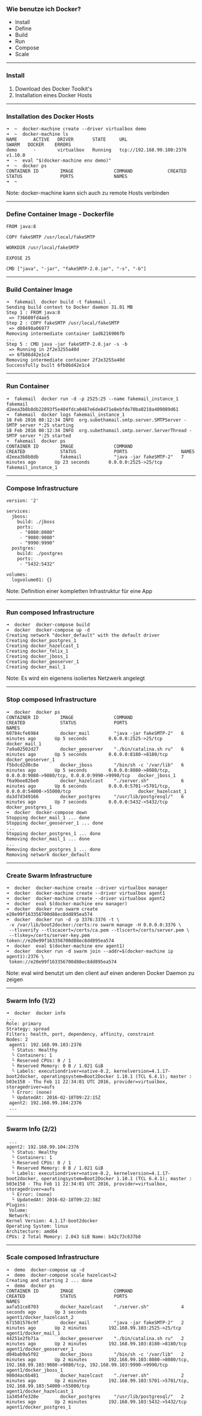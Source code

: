 
### Wie benutze ich Docker?

<!-- .slide: data-background="img/background-orange-orig.jpg" -->

- Install
- Define
- Build
- Run
- Compose
- Scale

---

<!-- .slide: data-background="img/background-title-orig.jpg" -->

### Install

1. Download des Docker Toolkit's
2. Installation eines Docker Hosts

---

<!-- .slide: data-background="img/background-title-orig.jpg" -->

### Installation des Docker Hosts

```
➜  ~  docker-machine create --driver virtualbox demo
➜  ~  docker-machine ls
NAME      ACTIVE   DRIVER       STATE     URL                         SWARM   DOCKER    ERRORS
demo      -        virtualbox   Running   tcp://192.168.99.100:2376           v1.10.0
➜  ~  eval "$(docker-machine env demo)"
➜  ~  docker ps
CONTAINER ID        IMAGE               COMMAND             CREATED             STATUS              PORTS               NAMES
➜  ~
```

Note:
docker-machine kann sich auch zu remote Hosts verbinden

---

<!-- .slide: data-background="img/background-green-orig.jpg" -->

### Define Container Image - Dockerfile

```
FROM java:8

COPY fakeSMTP /usr/local/fakeSMTP

WORKDIR /usr/local/fakeSMTP

EXPOSE 25

CMD ["java", "-jar", "fakeSMTP-2.0.jar", "-s", "-b"]
```

---

<!-- .slide: data-background="img/background-title-orig.jpg" -->

### Build Container Image

```
➜  fakemail  docker build -t fakemail .
Sending build context to Docker daemon 31.01 MB
Step 1 : FROM java:8
 => 736600fd4ae5
Step 2 : COPY fakeSMTP /usr/local/fakeSMTP
 => d88498a06977
Removing intermediate container 1ad6216906fb
...
Step 5 : CMD java -jar fakeSMTP-2.0.jar -s -b
 => Running in 2f2e3255a40d
 => 6fb86d42e1c4
Removing intermediate container 2f2e3255a40d
Successfully built 6fb86d42e1c4
```

---

<!-- .slide: data-background="img/background-green-orig.jpg" -->

### Run Container

```
➜  fakemail  docker run -d -p 2525:25 --name fakemail_instance_1 fakemail
d2eea3b8b8db22093f5e404fdca0487e6de8471e8ebfde70ba0218a409089d61
➜  fakemail  docker logs fakemail_instance_1
18 Feb 2016 08:12:34 INFO  org.subethamail.smtp.server.SMTPServer - SMTP server *:25 starting
18 Feb 2016 08:12:34 INFO  org.subethamail.smtp.server.ServerThread - SMTP server *:25 started
➜  fakemail  docker ps
CONTAINER ID        IMAGE               COMMAND                  CREATED             STATUS              PORTS                    NAMES
d2eea3b8b8db        fakemail            "java -jar fakeSMTP-2"   7 minutes ago       Up 23 seconds       0.0.0.0:2525->25/tcp     fakemail_instance_1
```

---

<!-- .slide: data-background="img/background-title-orig.jpg" -->

### Compose Infrastructure

```
version: '2'

services:
  jboss:
    build: ./jboss
    ports:
     - "8080:8080"
     - "9080:9080"
     - "9990:9990"
  postgres:
    build: ./postgres
    ports:
     - "5432:5432"

volumes:
  logvolume01: {}
```

Note:
Definition einer kompletten Infrastruktur für eine App

---

<!-- .slide: data-background="img/background-title-orig.jpg" -->

### Run composed Infrastructure

```
➜  docker  docker-compose build
➜  docker  docker-compose up -d
Creating network "docker_default" with the default driver
Creating docker_postgres_1
Creating docker_hazelcast_1
Creating docker_felix_1
Creating docker_jboss_1
Creating docker_geoserver_1
Creating docker_mail_1
```

Note:
Es wird ein eigenens isoliertes Netzwerk angelegt

---

<!-- .slide: data-background="img/background-title-orig.jpg" -->

### Stop composed Infrastructure

```
➜  docker  docker ps
CONTAINER ID        IMAGE               COMMAND                  CREATED             STATUS              PORTS                                                                    NAMES
60784cfe6984        docker_mail         "java -jar fakeSMTP-2"   6 minutes ago       Up 5 seconds        0.0.0.0:2525->25/tcp                                                     docker_mail_1
7a9a02502d27        docker_geoserver    "./bin/catalina.sh ru"   6 minutes ago       Up 5 seconds        0.0.0.0:8180->8180/tcp                                                   docker_geoserver_1
f5bdcd2d0c8e        docker_jboss        "/bin/sh -c '/var/lib"   6 minutes ago       Up 5 seconds        0.0.0.0:8080->8080/tcp, 0.0.0.0:9080->9080/tcp, 0.0.0.0:9990->9990/tcp   docker_jboss_1
f6a9bee82be0        docker_hazelcast    "./server.sh"            6 minutes ago       Up 6 seconds        0.0.0.0:5701->5701/tcp, 0.0.0.0:54000->55000/tcp                         docker_hazelcast_1
da3d7d349166        docker_postgres     "/usr/lib/postgresql/"   6 minutes ago       Up 7 seconds        0.0.0.0:5432->5432/tcp                                                   docker_postgres_1
➜  docker  docker-compose down
Stopping docker_mail_1 ... done
Stopping docker_geoserver_1 ... done
...
Stopping docker_postgres_1 ... done
Removing docker_mail_1 ... done
...
Removing docker_postgres_1 ... done
Removing network docker_default
```

---

<!-- .slide: data-background="img/background-green-orig.jpg" -->

### Create Swarm Infrastructure

```
➜  docker  docker-machine create --driver virtualbox manager
➜  docker  docker-machine create --driver virtualbox agent1
➜  docker  docker-machine create --driver virtualbox agent2
➜  docker  eval $(docker-machine env manager)
➜  docker  docker run swarm create
e20e99f163356700d88ec8dd895ea574
➜  docker  docker run -d -p 3376:3376 -t \
 -v /var/lib/boot2docker:/certs:ro swarm manage -H 0.0.0.0:3376 \
 --tlsverify --tlscacert=/certs/ca.pem --tlscert=/certs/server.pem \
 --tlskey=/certs/server-key.pem token://e20e99f163356700d88ec8dd895ea574
➜  docker  eval $(docker-machine env agent1)
➜  docker  docker run -d swarm join --addr=$(docker-machine ip agent1):2376 \
 token://e20e99f163356700d88ec8dd895ea574
```

Note:
eval wird benutzt um den client auf einen anderen Docker Daemon zu zeigen

---

<!-- .slide: data-background="img/background-green-orig.jpg" -->

### Swarm Info (1/2)

```
➜  docker  docker info
...
Role: primary
Strategy: spread
Filters: health, port, dependency, affinity, constraint
Nodes: 2
 agent1: 192.168.99.103:2376
  └ Status: Healthy
  └ Containers: 1
  └ Reserved CPUs: 0 / 1
  └ Reserved Memory: 0 B / 1.021 GiB
  └ Labels: executiondriver=native-0.2, kernelversion=4.1.17-boot2docker, operatingsystem=Boot2Docker 1.10.1 (TCL 6.4.1); master : b03e158 - Thu Feb 11 22:34:01 UTC 2016, provider=virtualbox, storagedriver=aufs
  └ Error: (none)
  └ UpdatedAt: 2016-02-18T09:22:15Z
 agent2: 192.168.99.104:2376
 ...
```

---

<!-- .slide: data-background="img/background-green-orig.jpg" -->

### Swarm Info (2/2)

```
 ...
agent2: 192.168.99.104:2376
  └ Status: Healthy
  └ Containers: 1
  └ Reserved CPUs: 0 / 1
  └ Reserved Memory: 0 B / 1.021 GiB
  └ Labels: executiondriver=native-0.2, kernelversion=4.1.17-boot2docker, operatingsystem=Boot2Docker 1.10.1 (TCL 6.4.1); master : b03e158 - Thu Feb 11 22:34:01 UTC 2016, provider=virtualbox, storagedriver=aufs
  └ Error: (none)
  └ UpdatedAt: 2016-02-18T09:22:38Z
Plugins:
 Volume:
 Network:
Kernel Version: 4.1.17-boot2docker
Operating System: linux
Architecture: amd64
CPUs: 2 Total Memory: 2.043 GiB Name: b42c73c637b8
```

---

<!-- .slide: data-background="img/background-green-orig.jpg" -->

### Scale composed Infrastructure

```
➜  demo  docker-compose up -d
➜  demo  docker-compose scale hazelcast=2
Creating and starting 2 ... done
➜  demo  docker ps
CONTAINER ID        IMAGE               COMMAND                  CREATED             STATUS              PORTS                                                                                         NAMES
aafa51ce8703        docker_hazelcast    "./server.sh"            4 seconds ago       Up 3 seconds                                                                                                      agent1/docker_hazelcast_2
671501576c9f        docker_mail         "java -jar fakeSMTP-2"   2 minutes ago       Up 2 minutes        192.168.99.103:2525->25/tcp                                                                   agent1/docker_mail_1
44251e2fb71a        docker_geoserver    "./bin/catalina.sh ru"   2 minutes ago       Up 2 minutes        192.168.99.103:8180->8180/tcp                                                                 agent1/docker_geoserver_1
d04bab9a5f02        docker_jboss        "/bin/sh -c '/var/lib"   2 minutes ago       Up 2 minutes        192.168.99.103:8080->8080/tcp, 192.168.99.103:9080->9080/tcp, 192.168.99.103:9990->9990/tcp   agent1/docker_jboss_1
980d4ac6b481        docker_hazelcast    "./server.sh"            2 minutes ago       Up 2 minutes        192.168.99.103:5701->5701/tcp, 192.168.99.103:54000->55000/tcp                                agent1/docker_hazelcast_1
1a3454fe328e        docker_postgres     "/usr/lib/postgresql/"   2 minutes ago       Up 2 minutes        192.168.99.103:5432->5432/tcp                                                                 agent1/docker_postgres_1
```